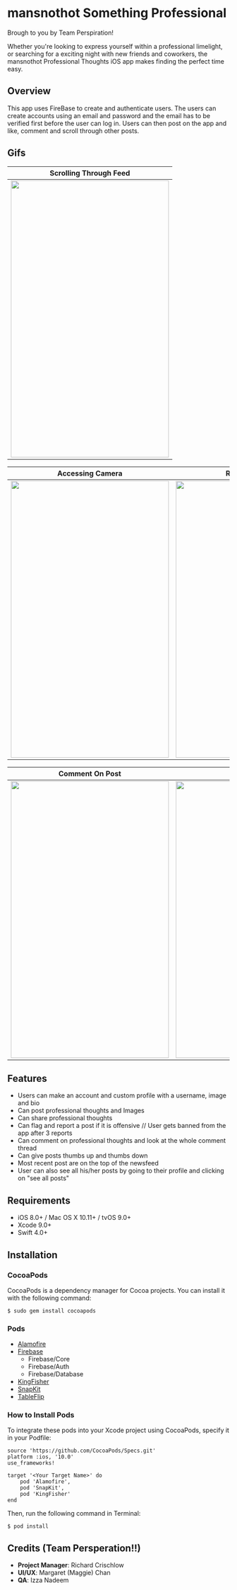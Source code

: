 # mansnothot Something Professional

Brough to you by Team Perspiration!

Whether you're looking to express yourself within a professional limelight, or searching for a exciting night with new friends and coworkers, the mansnothot Professional Thoughts iOS app makes finding the perfect time easy.

## Overview
This app uses FireBase to create and authenticate users. The users can create accounts using an email and password and the email has to be verified first before the user can log in. Users can then post on the app and like, comment and scroll through other posts. 


## Gifs

|Scrolling Through Feed|
|:-------------:|
|<img src="https://github.com/melissahe/mansnothot/blob/prod/GIFMansNotHot/main.gif" width="358" height="626">|

|Accessing Camera|Reporting a User|
|:-------------:|:-------------:|
|<img src="https://github.com/melissahe/mansnothot/blob/prod/GIFMansNotHot/AccessCamera.gif" width="358" height="626">|<img src="https://github.com/melissahe/mansnothot/blob/prod/GIFMansNotHot/report.gif" width="358" height="626">|

|Comment On Post|Post|
|:-------------:|:-------------:|
|<img src="https://github.com/melissahe/mansnothot/blob/prod/GIFMansNotHot/Comment.gif" width="358" height="626">|<img src="https://github.com/melissahe/mansnothot/blob/prod/GIFMansNotHot/Post.gif" width="358" height="626">|

## Features
- Users can make an account and custom profile with a    username, image and bio
- Can post professional thoughts and Images
- Can share professional thoughts
- Can flag and report a post if it is offensive // User gets banned from the app after 3 reports 
- Can comment on professional thoughts and look at the whole comment thread
- Can give posts thumbs up and thumbs down 
- Most recent post are on the top of the newsfeed
- User can also see all his/her posts by going to their profile and clicking on "see all posts"



## Requirements
- iOS 8.0+ / Mac OS X 10.11+ / tvOS 9.0+
- Xcode 9.0+
- Swift 4.0+

## Installation

### CocoaPods
CocoaPods is a dependency manager for Cocoa projects. You can install it with the following command:

`$ sudo gem install cocoapods`

### Pods
- [Alamofire](https://github.com/Alamofire/Alamofire)
- [Firebase](https://firebase.google.com)
	- Firebase/Core
	- Firebase/Auth
	- Firebase/Database
- [KingFisher](https://github.com/onevcat/Kingfisher)
- [SnapKit](http://snapkit.io/docs)
- [TableFlip](https://github.com/mergesort/TableFlip)

### How to Install Pods
To integrate these pods into your Xcode project using CocoaPods, specify it in your Podfile:

```
source 'https://github.com/CocoaPods/Specs.git'
platform :ios, '10.0'
use_frameworks!

target '<Your Target Name>' do
    pod 'Alamofire',
    pod 'SnapKit',
    pod 'KingFisher'
end
```

Then, run the following command in Terminal:

`$ pod install`

## Credits (Team Persperation!!)
- **Project Manager**: Richard Crischlow 
- **UI/UX**: Margaret (Maggie) Chan  
- **QA**: Izza Nadeem 

